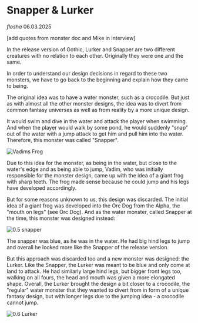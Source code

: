 # Snapper & Lurker

*flosha*
06.03.2025

[add quotes from monster doc and Mike in interview]

In the release version of Gothic, Lurker and Snapper are two different creatures with no relation to each other. Originally they were one and the same.

In order to understand our design decisions in regard to these two monsters, we have to go back to the beginning and explain how they came to being.

The original idea was to have a water monster, such as a crocodile. But just as with almost all the other monster designs, the idea was to divert from common fantasy universes as well as from reality by a more unique design. 

It would swim and dive in the water and attack the player when swimming. And when the player would walk by some pond, he would suddenly "snap" out of the water with a jump attack to get him and pull him into the water. Therefore, this monster was called "Snapper". 

![Vadims Frog](https://images.gothicarchive.org/conceptart/vadim/old/snapper01a.jpg)

Due to this idea for the monster, as being in the water, but close to the water's edge and as being able to jump, Vadim, who was initially responsible for the monster design, came up with the idea of a giant frog with sharp teeth. The frog made sense because he could jump and his legs have developed accordingly. 

But for some reasons unknown to us, this design was discarded. The initial idea of a giant frog was developed into the Orc Dog from the Alpha, the "mouth on legs" (see Orc Dog). And as the water monster, called Snapper at the time, this monster was designed instead:

![0.5 snapper](https://images.gothicarchive.org/research/056c-monsters/Snapper_P1.png)

The snapper was blue, as he was in the water. He had big hind legs to jump and overall he looked more like the Snapper of the release version.

But this approach was discarded too and a new monster was designed: the Lurker. Like the Snapper, the Lurker was meant to be blue and only come at land to attack. He had similarly large hind legs, but bigger front legs too, walking on all fours, the head and mouth was given a more elongated shape. Overall, the Lurker brought the design a bit closer to a crocodile, the "regular" water monster that they wanted to divert from in form of a unique fantasy design, but with longer legs due to the jumping idea - a crocodile cannot jump. 

![0.6 Lurker](https://images.gothicarchive.org/research/064b-monsters/Snapper_Perspective.png)







